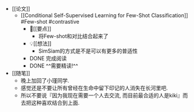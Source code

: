 - [[论文]]
	- [[Conditional Self-Supervised Learning for Few-Shot Classification]] #Few-shot #contrastive
		- 📌[[要点]]
			- 将Few-shot和对比结合起来了
		- 💡[[想法]]
			- SimSiam的方式是不是可以有更多的普适性
		- DONE 完成阅读
		- DONE ^^需要精读!^^
- [[随笔]]
	- 晚上加回了小瑾同学.
	- 感觉还是不要让所有曾经在生命中留下印记的人消失在长河里吧.
	- 所以不要说『因为我现在需要一个人去交流, 而目前最合适的人是kiki』而去把这种喜欢结合到上面.